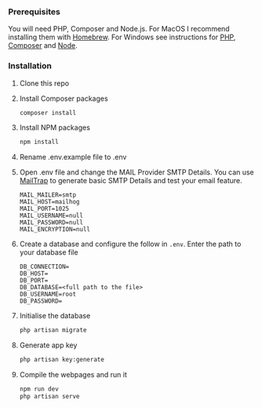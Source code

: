 ### Prerequisites

You will need PHP, Composer and Node.js. For MacOS I recommend installing them with [Homebrew](https://brew.sh/). For Windows see instructions for [PHP](https://windows.php.net/download/), [Composer](https://getcomposer.org/doc/00-intro.md#installation-windows) and [Node](https://nodejs.org/en/download/).

### Installation

1. Clone this repo
2. Install Composer packages
   ```sh
   composer install
   ```
3. Install NPM packages
   ```sh
   npm install
   ```
4. Rename .env.example file to .env

5. Open .env file and change the MAIL Provider SMTP Details.
    You can use <a href="https://mailtrap.io/">MailTrap</a> to generate basic SMTP Details and test your email feature.
    ```
    MAIL_MAILER=smtp
    MAIL_HOST=mailhog
    MAIL_PORT=1025
    MAIL_USERNAME=null
    MAIL_PASSWORD=null
    MAIL_ENCRYPTION=null
    ```

6. Create a database and configure the follow in `.env`. Enter the path to your database file
    ```
    DB_CONNECTION=
    DB_HOST=
    DB_PORT=
    DB_DATABASE=<full path to the file>
    DB_USERNAME=root
    DB_PASSWORD=
    ```
7. Initialise the database
    ```sh
    php artisan migrate
    ```
8. Generate app key
    ```sh
    php artisan key:generate
    ```
9. Compile the webpages and run it
    ```sh
    npm run dev
    php artisan serve
    ```

